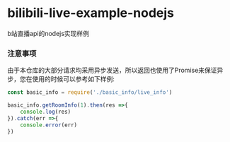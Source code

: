 # bilibili-live-example-nodejs
b站直播api的nodejs实现样例


### 注意事项
由于本仓库的大部分请求均采用异步发送，所以返回也使用了Promise来保证异步，您在使用的时候可以参考如下样例:
```js
const basic_info = require('./basic_info/live_info')

basic_info.getRoomInfo(1).then(res =>{
    console.log(res)
}).catch(err =>{
    console.error(err)
})
```